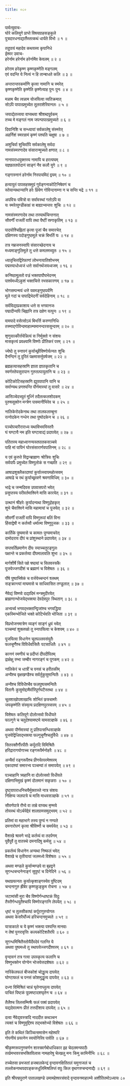 ```yaml
---
title: ०८०

---
```

पार्वत्युवाच-  
घोरे कलियुगे प्राप्ते विषयग्राहसङ्कुले  
पुत्रदारधनाद्यार्तैस्तत्कथं धार्यते विभो ॥ १ ॥


तदुपायं महादेव कथयस्व कृपानिधे  
ईश्वर उवाच-  
हरेर्नाम हरेर्नाम हरेर्नामैव केवलम् ॥ २ ॥


हरेराम हरेकृष्ण कृष्णकृष्णेति मङ्गलम्  
एवं वदन्ति ये नित्यं न हि तान्बाधते कलि ॥ ३ ॥


अन्तरान्तरकर्माणि कृत्वा नामानि च स्मरेत्  
कृष्णकृष्णेति कृष्णेति कृष्णेत्याह पुनः पुनः ॥ ४ ॥


मन्नाम चैव त्वन्नाम योजयित्वा व्यतिक्रमात्  
सोऽपि पापात्प्रमुच्येत तूलराशेरिवानलः ॥ ५ ॥


जयाद्येतत्त्वया वाप्यथवा श्रीशब्दपूर्वकम्  
तच्च मे मङ्गलं नाम जपन्पापात्प्रमुच्यते ॥ ६ ॥


दिवानिशि च सन्ध्यायां सर्वकालेषु संस्मरेत्  
अहर्निशं स्मरन्रामं कृष्णं पश्यति चक्षुषा ॥ ७ ॥


अशुचिर्वा शुचिर्वापि सर्वकालेषु सर्वदा  
नामसंस्मरणादेव संसारान्मुच्यते क्षणात् ॥ ८ ॥


नानापराधयुक्तस्य नामापि च हरत्यघम्  
यज्ञव्रततपोदानं साङ्गं नैव कलौ युगे ॥ ९ ॥


गङ्गास्नानं हरेर्नाम निरपायमिदं द्वयम् ॥ १० ॥


हत्यायुतं पापसहस्रमुग्रं गुर्वङ्गनाकोटिनिषेवणं च  
स्तेयान्यथान्यानि हरेः प्रियेण गोविन्दनाम्ना न च सन्ति भद्रे ॥ ११ ॥


अपवित्रः पवित्रो वा सर्वावस्थां गतोऽपि वा  
यः स्मरेत्पुण्डीकाक्षं स बाह्याभ्यन्तरः शुचिः ॥ १२ ॥


नामसंस्मरणादेव तथा तस्यार्थचिन्तनात्  
सौवर्णीं राजतीं वापि तथा पैष्टीं स्रगाकृतिम् ॥ १३ ॥


पादयोश्चिह्नितां कृत्वा पूजां चैव समारभेत्  
दक्षिणस्य पदोङ्गुष्ठमूले चक्रं बिभर्ति यः ॥ १४ ॥


तत्र नम्रजनस्यापि संसारच्छेदनाय च  
मध्यमाङ्गुलिमूले तु धत्ते कमलमच्युतः ॥ १५ ॥


ध्यातृचित्तद्विरेफाणां लोभनायातिशोभनम्  
पद्मस्याधोध्वजं धत्ते सर्वानर्थजयध्वजम् ॥ १६ ॥


कनिष्ठामूलतो वज्रं भक्तपापौघभेदनम्  
पार्श्वमध्येंऽकुशं भक्तचित्ते रभसकारणम् ॥ १७ ॥


भोगसम्पन्मयं धत्ते यवमङ्गुष्ठपर्वणि  
मूले गदां च पापाद्रिभेदनीं सर्वदेहिनाम् ॥ १८ ॥


सर्वविद्याप्रकाशाय धत्ते स भगवानजः  
पद्मादीन्यपि चिह्नानि तत्र दक्षेण यत्पुनः ॥ १९ ॥


वामपादे वसेत्सोऽयं बिभर्त्ति करुणानिधिः  
तस्माद्गोविन्दमाहात्म्यमानन्दरससुन्दरम् ॥ २० ॥


शृणुयात्कीर्त्तयेन्नित्यं स निर्मुक्तो न संशयः  
मासकृत्यं प्रवक्ष्यामि विष्णोः प्रीतिकरं परम् ॥ २१ ॥


ज्येष्ठे तु स्नापनं कुर्याच्छ्रीविष्णोर्यत्नतः शुचिः  
दैनन्दिनं तु दुरितं पक्षमासर्त्तुवर्षजम् ॥ २२ ॥


ब्रह्महत्यासहस्राणि ज्ञाता ज्ञातकृतानि च  
स्वर्णस्तेयसुरापान गुरुतल्पायुतानि च ॥ २३ ॥


कोटिकोटिसहस्राणि ह्युपपापानि यानि च  
सर्वाण्यथ प्रणश्यन्ति पौर्णमास्यां तु वासरे ॥ २४ ॥


आसिञ्चेदच्युतं मूर्ध्नि तदैतत्कलशोदकम्  
पुरुषसूक्तेन मन्त्रेण पावमानीभिरेव च ॥ २५ ॥


नालिकेरोदकेनाथ तथा तालफलाम्बुना  
रत्नोदकेन गन्धेन तथा पुष्पोदकेन च ॥ २६ ॥


पञ्चोपचारैराराध्य यथाविभवविस्तरैः  
घं घण्टायै नम इति घण्टावाद्यं प्रदापयेत् ॥ २७ ॥


पतितस्य महाध्वानन्यस्तपातकसञ्चये  
पाहि मां पापिनं घोरसंसारार्णवपातिनम् ॥ २८ ॥


य एवं कुरुते विद्वान्ब्राह्मणः श्रोत्रियः शुचिः  
सर्वपापैः प्रमुच्येत विष्णुलोकं स गच्छति ॥ २९ ॥


आषाढशुक्लैकादश्यां कुर्यात्स्वापमहोत्सवम्  
आषाढे च रथं कुर्याच्छ्रावणे श्रवणाविधिम् ॥ ३० ॥


भाद्रे च जन्मदिवस उपवासपरो भवेत्  
प्रसुप्तस्य परीवर्तमाश्विने मासि कारयेत् ॥ ३१ ॥


उत्थानं श्रीहरेः कुर्यादन्यथा विष्णुद्रोहकृत्  
शुभे चैवाश्विने मासि महामायां च पूजयेत् ॥ ३२ ॥


सौवर्णीं राजतीं वापि विष्णुरूपां बलिं विना  
हिंसाद्वेषौ न कर्तव्यौ धर्मात्मा विष्णुपूजकः ॥ ३३ ॥


कार्तिके पुष्यमासे च कामतः पुण्यमाचरेत्  
दामोदराय दीपं च प्रांशुस्थाने प्रदापयेत् ॥ ३४ ॥


सप्तवर्तिप्रमाणेन दीपः स्याच्चतुरङ्गुलः  
पक्षान्ते च प्रकर्तव्या दीपमालावलि शुभा ॥ ३५ ॥


मार्गशीर्षे सिते पक्षे षष्ठ्यां च सितवस्त्रकैः  
पूजयेज्जगदीशं च ब्रह्माणं च विशेषतः ॥ ३६ ॥


पौषे पुष्पाभिषेकं च वर्जयेच्चन्दनं श्लथम्  
सङ्क्रान्त्यां माघमासे च साधिवासित तण्डुलात् ॥ ३७ ॥


नैवेद्यं विष्णवे दद्यादिमं मन्त्रमुदीरयेत्  
ब्राह्मणान्भोजयेद्भक्त्या देवदेवपुरः स्थितान् ॥ ३८ ॥


अभ्यर्च्य भगवद्भक्तान्द्विजांश्च भगवद्धिया  
एकस्मिन्भोजिते भक्ते कोटिर्भवति भोजिता ॥ ३९ ॥


विप्रभोजनमात्रेण व्यङ्गं साङ्गं ध्रुवं भवेत्  
पञ्चम्यां शुक्लपक्षे तु स्नापयित्वा च केशवम् ॥ ४० ॥


पूजयित्वा विधानेन चूतपल्लवसंयुतैः  
फलचूर्णैश्च विविधैर्वासितैः पटसाधितैः ॥ ४१ ॥


काननं रमणीयं च प्रदीप्तं दीपदीपितम्  
द्राक्षेक्षु रम्भा जम्बीर नागरङ्गं च पूगकम् ॥ ४२ ॥


नालिकेरं च धात्रीं च पनसं च हरीतकीम्  
अन्यैश्च वृक्षखण्डैश्च सर्वर्तुकुसुमान्वितैः ॥ ४३ ॥


अन्यैश्च विविधैश्चैव फलपुष्पसमन्वितैः  
वितानैः कुसुमोद्दामैर्वारिपूर्णघटैस्तथा ॥ ४४ ॥


चूतशाखोपशाखाभिः शोभितं छत्रचामरैः  
जयकृष्णेति संस्मृत्य प्रदक्षिणपुरस्सरम् ॥ ४५ ॥


विशेषतः कलियुगे दोलोत्सवो विधीयते  
फाल्गुने च चतुर्दश्यामष्टमे यामसञ्ज्ञके ॥ ४६ ॥


अथवा पौर्णमास्यां तु प्रतिपत्सन्धिसञ्ज्ञके  
पूजयेद्विधिवद्भक्त्या फल्गुचूर्णैश्चतुर्विधैः ॥ ४७ ॥


सितरक्तैर्गौरपीतैः कर्पूरादि विमिश्रितैः  
हरिद्रारागयोगाच्च रङ्गरूपैर्मनोहरैः ॥ ४८ ॥


अन्यैर्वा रङ्गरूपैश्च प्रीणयेत्परमेश्वरम्  
एकादश्यां समारभ्य पञ्चम्यां तं समापयेत् ॥ ४९ ॥


पञ्चाहानि त्र्यहानि वा दोलोत्सवो विधीयते  
दक्षिणाभिमुखं कृष्णं दोलमानं सकृन्नराः ॥ ५० ॥


दृष्ट्वापराधनिचयैर्मुक्तास्ते नात्र संशयः  
निक्षिप्य जलपात्रे च मासि माधवसञ्ज्ञके ॥ ५१ ॥


सौवर्णपात्रे रौप्ये वा ताम्रे वाप्यथ मृण्मये  
तोयस्थं योऽर्चयेद्देवं शालग्रामसमुद्भवम् ॥ ५२ ॥


प्रतिमां वा महाभागे तस्य पुण्यं न गण्यते  
दमनारोपणं कृत्वा श्रीविष्णौ च समर्पयेत् ॥ ५३ ॥


वैशाखे श्रावणे भाद्रे कर्तव्यं वा तदर्पणम्  
पूर्वेपूर्वे तु वातस्थे दमनादिषु कर्मसु ॥ ५४ ॥


प्रकर्तव्यं विधानेन अन्यथा निष्फलं भवेत्  
वैशाखे च तृतीयायां जलमध्ये विशेषतः ॥ ५५ ॥


अथवा मण्डले कुर्यान्मण्डपे वा बृहद्वने  
सुगन्धचन्दनेनाङ्गं सुपुष्टं च दिनेदिने ॥ ५६ ॥


यथाप्रयत्नतः कुर्यात्कृशाङ्गस्येव पुष्टिदम्  
चन्दनागुरु ह्रीबेर कृष्णकुङ्कुम रोचना ॥ ५७ ॥


जटामांसी मुरा चैव विष्णोर्गन्धाष्टकं विदुः  
तैस्तैर्गन्धयुतैश्चापि विष्णोरङ्गानि लेपयेत् ॥ ५८ ॥


धृष्टं च तुलसीकाष्ठं कर्पूरागुरुयोगतः  
अथवा केसरैर्योज्यं हरिचन्दनमुच्यते ॥ ५९ ॥


यात्राकाले च ये कृष्णं भक्त्या पश्यन्ति मानवाः  
न तेषां पुनरावृत्तिः कल्पकोटिशतैरपि ॥ ६० ॥


सुगन्धमिश्रितैस्तोयैर्देवदेवं गलन्ति ये  
अथवा पुष्पमध्ये तु स्थापयेज्जगदीश्वरम् ॥ ६१ ॥


वृन्दावनं तत्र गत्वा उपस्कृत्य फलानि च  
विष्णुभक्तेन योग्येन भोजयेत्तदशेषतः ॥ ६२ ॥


नारिकेलफलं बीजकोशं चोद्धृत्य दापयेत्  
घोण्टाफलं च पनसं कोशमुद्धृत्य दापयेत् ॥ ६३ ॥


दध्ना विमिश्रितं चान्नं घृतेनाप्लुत्य दापयेत्  
पाचितं पिष्टकं पूपमष्टादशघृतेन च ॥ ६४ ॥


तैलैश्च तिलसम्मिश्रैः फलं पक्वं प्रदापयेत्  
यद्यदेवात्मनः प्रीतं तत्तदीशाय दापयेत् ॥ ६५ ॥


दत्वा नैवेद्यवस्त्रादि नाददीत कथञ्चन  
त्यक्तं च विष्णुमुद्दिश्य तद्भक्तेभ्यो विशेषतः ॥ ६६ ॥


इति ते कथितं किञ्चित्समासेन महेश्वरि  
गोपनीयं प्रयत्नेन स्वयोनिरिव पार्वति ॥ ६७ ॥


श्रीकृष्णरूपगुणवर्णन शास्त्रवर्गबोधाधिकार इह चेदलमन्यपाठैः  
तत्प्रेमभावरसभक्तिविलास नामहारेषु चेत्खलु मनः किमु कामिनीभिः ॥ ६८ ॥


तच्चेतसा प्रभजतां व्रजबालकेन्द्रं वृन्दावनक्षितितलं यमुनाजलं च  
तल्लोकनाथपदपङ्कजधूलिमिश्रलिप्तं वपुः किल वृथागरुचन्दनाद्यैः ॥ ६९ ॥


इति श्रीपद्मपुराणे पातालखण्डे उमामहेश्वरसंवादे वृन्दावनमाहात्म्ये अशीतितमोऽध्यायः ८०